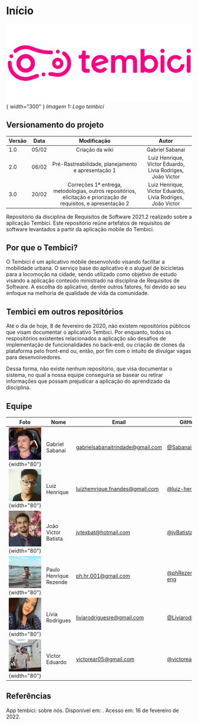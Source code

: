 # Início
![Image title](./assets/tembici.svg){ width="300" }
*Imagem 1: Logo tembici*

## Versionamento do projeto
| Versão | Data | Modificação | Autor |
|-|-|:-:|:-:|
|1.0| 05/02 | Criação da wiki | Gabriel Sabanai |
|2.0| 06/02 | Pré-Rastreabilidade, planejamento e apresentação 1 | Luiz Henrique, Victor Eduardo, Livia Rodriges, João Victor |
|3.0| 20/02 | Correções 1ª entrega, metodologias, outros repositórios, elicitação e priorização de requisitos, e apresentação 2 | Luiz Henrique, Victor Eduardo, Livia Rodriges, João Victor  |

Repositório da disciplina de Requisitos de Software 2021.2 realizado sobre a aplicação Tembici. Este repositório reúne artefatos de requisitos de software levantados a partir da aplicação mobile do Tembici.

## Por que o Tembici?

O Tembici é um aplicativo móbile desenvolvido  visando facilitar a mobilidade urbana. O serviço base do aplicativo é o aluguel de bicicletas para a locomoção na cidade,  sendo utilizado como objetivo de estudo visando a aplicação conteúdo ministrado na disciplina de Requisitos de Software. A escolha do aplicativo, dentre outros fatores, foi devido ao seu enfoque na melhoria de qualidade de vida da comunidade.

## Tembici em outros repositórios

Até o dia de hoje, 8 de fevereiro de 2020, não existem repositórios públicos que visam documentar o aplicativo Tembici. Por enquanto, todos os respositórios existentes relacionados a aplicação são desafios de implementação de funcionalidades no back-end, ou criação de clones da plataforma pelo front-end ou, então, por fim com o intuito de divulgar vagas para desenvolvedores.

Dessa forma, não existe nenhum repositório, que visa documentar o sistema, no qual a nossa equipe conseguiria se basear ou retirar informações que possam prejudicar a aplicação do aprendizado da disciplina.

## Equipe

| Foto                                                  | Nome                   | Email                            | GitHub                                              |
| ----------------------------------------------------- | ---------------------- | -------------------------------- | --------------------------------------------------- |
| ![Gabriel](./assets/team/sabanai.jpg){width="80"}       | Gabriel Sabanai        | gabrielsabanaitrindade@gmail.com | [@Sabanai104](https://github.com/Sabanai104)           |
| ![Luiz](./assets/team/luiz.jpg){width="80"}             | Luiz Henrique          | luizhemrique.fnandes@gmail.com            | [@luiz-herique](https://github.com/luiz-herique)       |
| ![Batista](./assets/team/batista.jpg){width="80"}       | João Victor Batista   | jvtexbat@hotmail.com             | [@jvBatista](https://github.com/jvBatista)                                         |
| ![Paulo](./assets/team/paulo.jpg){width="80"}           | Paulo Henrique Rezende | ph.hr.001@gmail.com              | [@phRezende-eng](https://github.com/PhRezende-eng)     |
| ![Lívia](./assets/team/livia.jpg){width="80"}          | Lívia Rodrigues       | liviarodriguesre@gmail.com       | [@Liviarodrigues1](https://github.com/Liviarodrigues1) |
| ![Victor Eduardo](./assets/team/victor.jpg){width="80"} | Victor Eduardo         | victorear05@gmail.com            | [@victorear05](https://github.com/victorear05)         |

## Referências

<p>App tembici: sobre nós. Disponível em: <https://www.tembici.com.br/sobre-nos/>. Acesso em: 16 de fevereiro de 2022.</p>